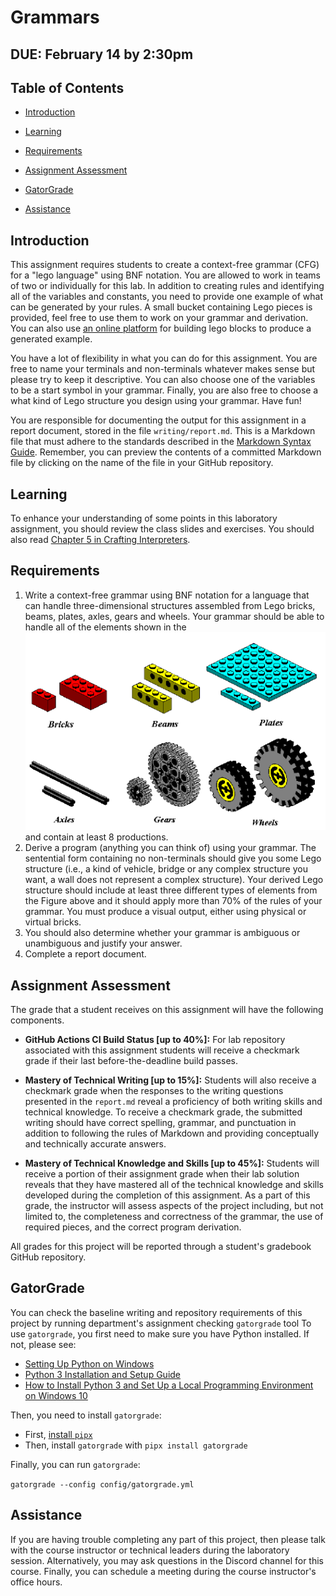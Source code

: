 # Grammars

## DUE: February 14 by 2:30pm

## Table of Contents

- [Introduction](#introduction)

- [Learning](#learning)

- [Requirements](#requirements)

- [Assignment Assessment](#assignment-assessment)

- [GatorGrade](#gatorgrade)

- [Assistance](#assistance)

## Introduction

This assignment requires students to create a context-free grammar (CFG) for a "lego language" using BNF notation. You are allowed to work in teams of two or individually for this lab. In addition to creating rules and identifying all of the variables and constants, you need to provide one example of what can be generated by your rules. A small bucket containing Lego pieces is provided, feel free to use them to work on your grammar and derivation. You can also use [an online platform](https://www.mecabricks.com/en/workshop) for building lego blocks to produce a generated example.

You have a lot of flexibility in what you can do for this assignment. You are free to name your terminals and non-terminals whatever makes sense but please try to keep it descriptive. You can also choose one of the variables to be a start symbol in your grammar. Finally, you are also free to choose a what kind of Lego structure you design using your grammar. Have fun!

You are responsible for documenting the output for this assignment in a report document, stored in the file `writing/report.md`. This is a Markdown file that must adhere to the standards described in the [Markdown Syntax Guide](https://guides.github.com/features/mastering-markdown/). Remember, you can preview the contents of a committed Markdown file by clicking on the name of the file in your GitHub repository.

## Learning

To enhance your understanding of some points in this laboratory assignment, you should review the class slides and exercises. You should also read [Chapter 5 in Crafting Interpreters](https://craftinginterpreters.com/representing-code.html).

## Requirements

1. Write a context-free grammar using BNF notation for a language that can handle three-dimensional structures assembled from Lego bricks, beams, plates, axles, gears and wheels. Your grammar should be able to handle all of the elements shown in the ![Figure of elements of lego](images/lego.png) and contain at least 8 productions.
2. Derive a program (anything you can think of) using your grammar. The sentential form containing no non-terminals should give you some Lego structure (i.e., a kind of vehicle, bridge or any complex structure you want, a wall does not represent a complex structure). Your derived Lego structure should include at least three different types of elements from the Figure above and it should apply more than 70% of the rules of your grammar. You must produce a visual output, either using physical or virtual bricks.
3. You should also determine whether your grammar is ambiguous or unambiguous and justify your answer.
4. Complete a report document.

## Assignment Assessment

The grade that a student receives on this assignment will have the following components.

- **GitHub Actions CI Build Status [up to 40%]:** For lab repository associated with this assignment students will receive a checkmark grade if their last before-the-deadline build passes.

- **Mastery of Technical Writing [up to 15%]:** Students will also receive a checkmark grade when the responses to the writing questions presented in the `report.md` reveal a proficiency of both writing skills and technical knowledge. To receive a checkmark grade, the submitted writing should have correct spelling, grammar, and punctuation in addition to following the rules of Markdown and providing conceptually and technically accurate answers.

- **Mastery of Technical Knowledge and Skills [up to 45%]:** Students will receive a portion of their assignment grade when their lab solution reveals that they have mastered all of the technical knowledge and skills developed during the completion of this assignment. As a part of this grade, the instructor will assess aspects of the project including, but not limited to, the completeness and correctness of the grammar, the use of required pieces, and the correct program derivation.

All grades for this project will be reported through a student's gradebook GitHub repository.

## GatorGrade

You can check the baseline writing and repository requirements of this project by running department's assignment checking `gatorgrade` tool To use `gatorgrade`, you first need to make sure you have Python installed. If not, please see:

- [Setting Up Python on Windows](https://realpython.com/lessons/python-windows-setup/)
- [Python 3 Installation and Setup Guide](https://realpython.com/installing-python/)
- [How to Install Python 3 and Set Up a Local Programming Environment on Windows 10](https://www.digitalocean.com/community/tutorials/how-to-install-python-3-and-set-up-a-local-programming-environment-on-windows-10)

Then, you need to install `gatorgrade`:

- First, [install `pipx`](https://pypa.github.io/pipx/installation/)
- Then, install `gatorgrade` with `pipx install gatorgrade`

Finally, you can run `gatorgrade`:

`gatorgrade --config config/gatorgrade.yml`

## Assistance

If you are having trouble completing any part of this project, then please talk with the course instructor or technical leaders during the laboratory session. Alternatively, you may ask questions in the Discord channel for this course. Finally, you can schedule a meeting during the course instructor's office hours.
